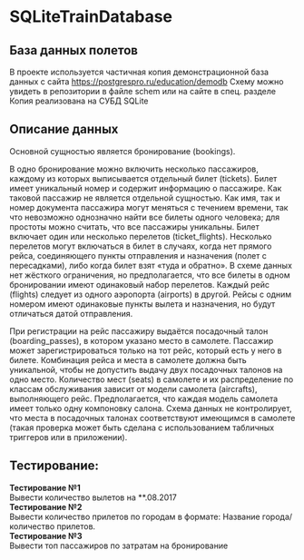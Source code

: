 # SQLiteTrainDatabase
## База данных полетов
В проекте используется частичная копия демонстрационной база данных с сайта https://postgrespro.ru/education/demodb
Схему можно увидеть в репозитории в файле schem или на сайте в спец. разделе
Копия реализована на СУБД SQLite

## Описание данных
Основной сущностью является бронирование (bookings).

В одно бронирование можно включить несколько пассажиров, каждому из которых выписывается отдельный билет (tickets). Билет имеет уникальный номер и содержит информацию о пассажире. Как таковой пассажир не является отдельной сущностью. Как имя, так и номер документа пассажира могут меняться с течением времени, так что невозможно однозначно найти все билеты одного человека; для простоты можно считать, что все пассажиры уникальны.
Билет включает один или несколько перелетов (ticket_flights). Несколько перелетов могут включаться в билет в случаях, когда нет прямого рейса, соединяющего пункты отправления и назначения (полет с пересадками), либо когда билет взят «туда и обратно». В схеме данных нет жёсткого ограничения, но предполагается, что все билеты в одном бронировании имеют одинаковый набор перелетов.
Каждый рейс (flights) следует из одного аэропорта (airports) в другой. Рейсы с одним номером имеют одинаковые пункты вылета и назначения, но будут отличаться датой отправления.

При регистрации на рейс пассажиру выдаётся посадочный талон (boarding_passes), в котором указано место в самолете. Пассажир может зарегистрироваться только на тот рейс, который есть у него в билете. Комбинация рейса и места в самолете должна быть уникальной, чтобы не допустить выдачу двух посадочных талонов на одно место.
Количество мест (seats) в самолете и их распределение по классам обслуживания зависит от модели самолета (aircrafts), выполняющего рейс. Предполагается, что каждая модель самолета имеет только одну компоновку салона. Схема данных не контролирует, что места в посадочных талонах соответствуют имеющимся в самолете (такая проверка может быть сделана с использованием табличных триггеров или в приложении).

## Тестирование:
**﻿Тестирование﻿ №1** \
Вывести количество вылетов на **.08.2017 \
**﻿Тестирование﻿ №2** \
Вывести количество прилетов по городам в формате: Название города/количество прилетов.\
**﻿Тестирование﻿ №3** \
Вывести топ пассажиров по затратам на бронирование
